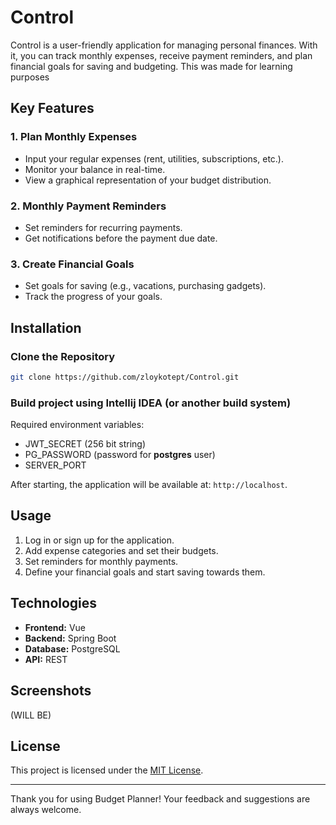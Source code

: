 # Control

Control is a user-friendly application for managing personal finances. With it, you can track monthly expenses, receive payment reminders, and plan financial goals for saving and budgeting.
This was made for learning purposes

## Key Features

### 1. **Plan Monthly Expenses**
- Input your regular expenses (rent, utilities, subscriptions, etc.).
- Monitor your balance in real-time.
- View a graphical representation of your budget distribution.

### 2. **Monthly Payment Reminders**
- Set reminders for recurring payments.
- Get notifications before the payment due date.

### 3. **Create Financial Goals**
- Set goals for saving (e.g., vacations, purchasing gadgets).
- Track the progress of your goals.

## Installation

### Clone the Repository
```bash
git clone https://github.com/zloykotept/Control.git
```
### Build project using Intellij IDEA (or another build system)
Required environment variables:
- JWT_SECRET (256 bit string)
- PG_PASSWORD (password for **postgres** user)
- SERVER_PORT

After starting, the application will be available at: `http://localhost`.

## Usage
1. Log in or sign up for the application.
2. Add expense categories and set their budgets.
3. Set reminders for monthly payments.
4. Define your financial goals and start saving towards them.

## Technologies
- **Frontend:** Vue
- **Backend:** Spring Boot
- **Database:** PostgreSQL
- **API:** REST

## Screenshots
(WILL BE)

## License
This project is licensed under the [MIT License](LICENSE).

---

Thank you for using Budget Planner! Your feedback and suggestions are always welcome.

